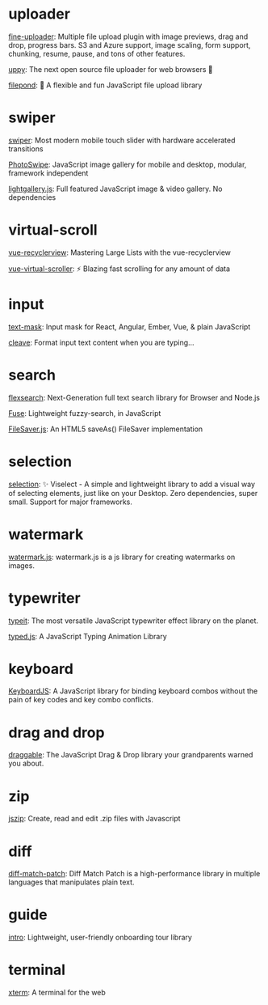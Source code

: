 # uploader

[fine-uploader](https://github.com/FineUploader/fine-uploader): Multiple file upload plugin with image previews, drag and drop, progress bars. S3 and Azure support, image scaling, form support, chunking, resume, pause, and tons of other features.

[uppy](https://github.com/transloadit/uppy): The next open source file uploader for web browsers 🐶

[filepond](https://github.com/pqina/filepond): 🌊 A flexible and fun JavaScript file upload library

# swiper

[swiper](https://github.com/nolimits4web/swiper): Most modern mobile touch slider with hardware accelerated transitions

[PhotoSwipe](https://github.com/dimsemenov/PhotoSwipe): JavaScript image gallery for mobile and desktop, modular, framework independent

[lightgallery.js](https://github.com/sachinchoolur/lightgallery.js): Full featured JavaScript image & video gallery. No dependencies

# virtual-scroll

[vue-recyclerview](https://github.com/hilongjw/vue-recyclerview): Mastering Large Lists with the vue-recyclerview

[vue-virtual-scroller](https://github.com/Akryum/vue-virtual-scroller): ⚡️ Blazing fast scrolling for any amount of data

# input

[text-mask](https://github.com/text-mask/text-mask): Input mask for React, Angular, Ember, Vue, & plain JavaScript

[cleave](https://github.com/nosir/cleave.js): Format input text content when you are typing...

# search

[flexsearch](https://github.com/nextapps-de/flexsearch): Next-Generation full text search library for Browser and Node.js

[Fuse](https://github.com/krisk/Fuse): Lightweight fuzzy-search, in JavaScript

[FileSaver.js](https://github.com/eligrey/FileSaver.js): An HTML5 saveAs() FileSaver implementation

# selection

[selection](https://github.com/Simonwep/selection): ✨ Viselect - A simple and lightweight library to add a visual way of selecting elements, just like on your Desktop. Zero dependencies, super small. Support for major frameworks.

# watermark

[watermark.js](https://github.com/pa7/watermark.js): watermark.js is a js library for creating watermarks on images.

# typewriter

[typeit](https://github.com/alexmacarthur/typeit): The most versatile JavaScript typewriter effect library on the planet.

[typed.js](https://github.com/mattboldt/typed.js): A JavaScript Typing Animation Library

# keyboard

[KeyboardJS](https://github.com/RobertWHurst/KeyboardJS): A JavaScript library for binding keyboard combos without the pain of key codes and key combo conflicts.

# drag and drop

[draggable](https://github.com/Shopify/draggable): The JavaScript Drag & Drop library your grandparents warned you about.

# zip

[jszip](https://github.com/Stuk/jszip): Create, read and edit .zip files with Javascript

# diff

[diff-match-patch](https://github.com/google/diff-match-patch): Diff Match Patch is a high-performance library in multiple languages that manipulates plain text.

# guide

[intro](https://github.com/usablica/intro.js): Lightweight, user-friendly onboarding tour library

# terminal

[xterm](https://github.com/xtermjs/xterm.js/): A terminal for the web
